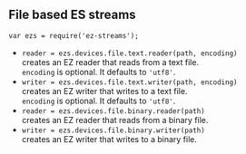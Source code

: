 ## File based ES streams

`var ezs = require('ez-streams');`

* `reader = ezs.devices.file.text.reader(path, encoding)`  
  creates an EZ reader that reads from a text file.    
  `encoding` is optional. It defaults to `'utf8'`.  
* `writer = ezs.devices.file.text.writer(path, encoding)`  
  creates an EZ writer that writes to a text file.    
  `encoding` is optional. It defaults to `'utf8'`.  
* `reader = ezs.devices.file.binary.reader(path)`  
  creates an EZ reader that reads from a binary file.    
* `writer = ezs.devices.file.binary.writer(path)`  
  creates an EZ writer that writes to a binary file.    
